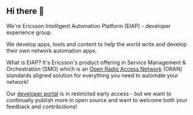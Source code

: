 ## Hi there 👋

We're Ericsson Intelligent Automation Platform (EIAP) - developer experience group.

We develop apps, tools and content to help the world write and develop their own network automation apps.

What is EIAP? It's Ericsson's product offering in Service Management & Orchestration (SMO) which is an [Open Radio Access Network](https://www.o-ran.org) (ORAN) standards aligned solution for everything you need to automate your network!

Our [developer portal](https://developer.intelligentautomationplatform.ericsson.net/) is in restricted early access - but we want to continually publish more in open source and want to welcome both your feedback and contributions!

<!--

**Here are some ideas to get you started:**

🙋‍♀️ A short introduction - what is your organization all about?
🌈 Contribution guidelines - how can the community get involved?
👩‍💻 Useful resources - where can the community find your docs? Is there anything else the community should know?
🍿 Fun facts - what does your team eat for breakfast?
🧙 Remember, you can do mighty things with the power of [Markdown](https://docs.github.com/github/writing-on-github/getting-started-with-writing-and-formatting-on-github/basic-writing-and-formatting-syntax)
-->

